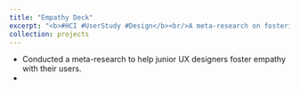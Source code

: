 ```yaml
---
title: "Empathy Deck"
excerpt: "<b>#HCI #UserStudy #Design</b><br/>A meta-research on fostering empathy-building during direct in-person interactions between designers and participants<br/><img src='/images/500x300.png'>"
collection: projects
---
```


- Conducted a meta-research to help junior UX designers foster empathy with their users.
- 
